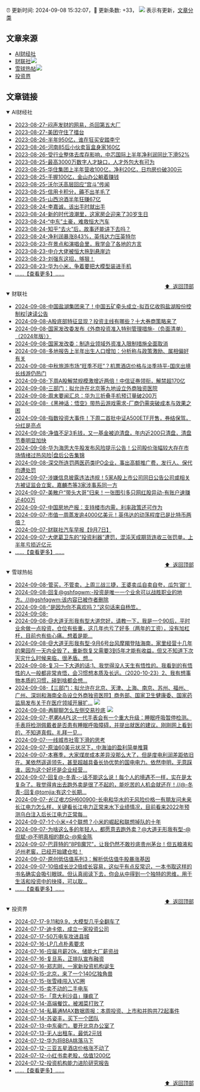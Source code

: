 ##

:alarm_clock: 更新时间: 2024-09-08 15:32:07，:rocket: 更新条数: +33， ![](/assets/dot.png) 表示有更新，[文章分类](/TAGS.md)

## 文章来源

- [AI财经社](#ai财经社)  
- [财联社](#财联社)![](/assets/dot.png)   
- [雪球热帖](#雪球热帖)![](/assets/dot.png)   
- [投资界](#投资界)  

## 文章链接

<details open>
<summary id="ai财经社">
 AI财经社
</summary>


- [2023-08-27-闷声发财的网易，杀回第五大厂](https://www.aicaijing.com.cn/article/18610)  
- [2023-08-27-美团守住了擂台](https://www.aicaijing.com.cn/article/18611)  
- [2023-08-26-半年950亿，谁在狂买安踏李宁](https://www.aicaijing.com.cn/article/18607)  
- [2023-08-26-河南85后小伙卖盲盒身家160亿](https://www.aicaijing.com.cn/article/18608)  
- [2023-08-26-受行业整体去库存影响，中芯国际上半年净利润同比下滑52%](https://www.aicaijing.com.cn/article/18609)  
- [2023-08-25-最高3000万数字人才缺口，人才外包大有可为](https://www.aicaijing.com.cn/article/18601)  
- [2023-08-25-华住集团上半年营收100亿，净利20亿，日均房价破300元](https://www.aicaijing.com.cn/article/18602)  
- [2023-08-25-手握100亿，金山办公躺着赚钱](https://www.aicaijing.com.cn/article/18603)  
- [2023-08-25-沃尔沃高层回应“宫斗”传闻](https://www.aicaijing.com.cn/article/18604)  
- [2023-08-25-信用卡积分，薅不出羊毛了](https://www.aicaijing.com.cn/article/18605)  
- [2023-08-25-山西汾酒半年狂赚67亿](https://www.aicaijing.com.cn/article/18606)  
- [2023-08-24-李嘉诚，该出手时就出手](https://www.aicaijing.com.cn/article/18596)  
- [2023-08-24-新的时代浪潮里，这家房企迎来了30岁生日](https://www.aicaijing.com.cn/article/18597)  
- [2023-08-24-“中东”土豪，难救恒大汽车](https://www.aicaijing.com.cn/article/18598)  
- [2023-08-24-知乎“去火”后，故事还能讲下去吗？](https://www.aicaijing.com.cn/article/18599)  
- [2023-08-24-净利润暴涨843%，英伟达力压英特尔](https://www.aicaijing.com.cn/article/18600)  
- [2023-08-23-在景点和演唱会里，我学会了各地的方言](https://www.aicaijing.com.cn/article/18591)  
- [2023-08-23-中介大佬被恒大拖到悬崖边](https://www.aicaijing.com.cn/article/18592)  
- [2023-08-23-刘强东这招，够狠！](https://www.aicaijing.com.cn/article/18593)  
- [2023-08-23-华为小米，争着要把大模型装进手机](https://www.aicaijing.com.cn/article/18594)  
- [......【查看更多】......](/details/AI财经社.md)

<div align="right"><a href="#文章来源">⬆ &nbsp;返回顶部</a></div>
</details>

<details open>
<summary id="财联社">
 财联社
</summary>


- [2024-09-08-中国盐湖集团来了！中国五矿牵头成立-拟百亿收购盐湖股份控制权|速读公告](https://www.cls.cn/detail/1792481)  
- [2024-09-08-A股底部特征显现？投资主线有哪些？十大券商策略来了](https://www.cls.cn/detail/1792435)  
- [2024-09-08-国家发改委发布《外商投资准入特别管理措施-（负面清单）（2024年版）》](https://www.cls.cn/detail/1792307)  
- [2024-09-08-国家发改委：制造业领域外资准入限制措施全面取消](https://www.cls.cn/detail/1792313)  
- [2024-09-08-多地报告上半年出生人口增加：分析称与政策激励、属相偏好有关](https://www.cls.cn/detail/1792275)  
- [2024-09-08-中秋旅游市场“旺季不旺”？机票酒店价格与淡季持平-国庆出境长线游仍热门](https://www.cls.cn/detail/1792288)  
- [2024-09-08-下周A股解禁规模激增近两倍！中信证券领衔，解禁超170亿](https://www.cls.cn/detail/1792283)  
- [2024-09-08-三部门：拟允许在北京等九地设立外商独资医院](https://www.cls.cn/detail/1792302)  
- [2024-09-08-周末要闻汇总：华为三折叠手机预订量破200万](https://www.cls.cn/detail/1792336)  
- [2024-09-08-《黑神话：悟空》带热云游戏需求-厂商仍需突破成本与效果之困](https://www.cls.cn/detail/1792363)  
- [2024-09-08-指数投资大事件！下周二首批中证A500ETF开售，券结保驾，分红是亮点](https://www.cls.cn/detail/1792391)  
- [2024-09-08-净值不足3毛钱，又一基金被迫清盘，年内近200只清盘，清盘节奏明显加快](https://www.cls.cn/detail/1792415)  
- [2024-09-08-华为海思大牛股发布风险提示公告！公司股价涨幅较大存在市场情绪过热风险|盘后公告集锦](https://www.cls.cn/detail/1792426)  
- [2024-09-08-深交所连罚两医药类IPO企业，事出高额推广费，发行人、保代均遭处罚](https://www.cls.cn/detail/1792434)  
- [2024-09-07-涉嫌信息披露违法违规！5家A股上市公司同日公告公司或相关方被证监会立案，嘉麟杰等3家涉事系同一方](https://www.cls.cn/detail/1792038)  
- [2024-09-07-美散户“带头大哥”归来！一张图引多只网红股异动-有账户速赚近400万](https://www.cls.cn/detail/1792034)  
- [2024-09-07-中国房地产报：支持楼市内需，利率政策还可作为](https://www.cls.cn/detail/1792014)  
- [2024-09-07-市值一周蒸发逾4000亿美元！英伟达的动荡程度已是比特币两倍？](https://www.cls.cn/detail/1792010)  
- [2024-09-07-财联社汽车早报【9月7日】](https://www.cls.cn/detail/1792013)  
- [2024-09-07-大佬葛卫东的“投资利器”遭罚，混沌天成期货连收三张罚单，上半年亏损近亿元](https://www.cls.cn/detail/1792039)  
- [......【查看更多】......](/details/财联社.md)

<div align="right"><a href="#文章来源">⬆ &nbsp;返回顶部</a></div>
</details>

<details open>
<summary id="雪球热帖">
 雪球热帖
</summary>


- [2024-09-08-管买，不管卖，上周三战三捷，王婆卖瓜自卖自夸，瓜包‘甜’！](https://xueqiu.com/9461941707/303936526)  
- [2024-09-08-回复@gshfqgwm:-投资是唯一一个业余可以战胜职业的地方。//@gshfqgwm:该内容已被作者删除](https://xueqiu.com/1247347556/303928373)  
- [2024-09-08-“是因为你不喜欢吗？”这句话来自杨笠。](https://xueqiu.com/1247347556/303932856)  
- [2024-09-08-](https://xueqiu.com/8411958407/303930559)  
- [2024-09-08-@大道无形我有型大道您好，请教一下，我是一个90后，平时业余做一点投资，仓位有些重，这几年也亏了好多（两年的工资），没有加杠杆，目前也有些心痛。想着是能...](https://xueqiu.com/3802694859/303925972)  
- [2024-09-08-@大道无形我有型-9月6号台风摩羯登陆海南，家里经营十几年的果园在一天内全毁了，重新恢复又需要3到5年才能有收益，但又不知道下次天灾什么时候来临，很矛盾。想...](https://xueqiu.com/3685691142/303926086)  
- [2024-09-08-复习一下大道的话:1、我觉得没人天生有悟性的。我看到的有悟性的人一般都非常肯悟，会习惯想本质及长远。（2020-10-23）2、我有想事物本质的习惯，碰到啥都会想...](https://xueqiu.com/7667646479/303942978)  
- [2024-09-08-【三部门：拟允许在北京、天津、上海、南京、苏州、福州、广州、深圳和海南全岛设立外商独资医院】商务部、国家卫生健康委、国家药监局发布关于在医疗领域开展扩...](https://xueqiu.com/5124430882/303930611) ![](/assets/new.png)  
- [2024-09-08-再聊聊怎么左侧交易抄底](https://xueqiu.com/9222280625/303938601) ![](/assets/new.png)  
- [2024-09-07-$苹果AAPL$这一代手表会有一个重大升级：睡眠呼吸暂停检测。手表将检测佩戴者是否患有睡眠呼吸障碍，并提出就医的建议。刚刚网上看到的，不知道真假。礼拜一见...](https://xueqiu.com/1247347556/303920254)  
- [2024-09-07-一线城市社零下滑的思考](https://xueqiu.com/5819606767/303895227)  
- [2024-09-07-原油60美元状况下，中海油的盈利简单推算](https://xueqiu.com/8601813520/303906569)  
- [2024-09-07-本赛季，大家煤炭成本差异没那么大了，但是度电利润差距依旧在。某依然遥遥领先，甚至超越具备长协优势的国电电力。依然申明，无意踩谁，因为这个好坏是企业经营...](https://xueqiu.com/4111857140/303905752)  
- [2024-09-07-回复@-冬青-:-话不能这么说！每个人的境遇不一样，实在是太复杂了。我觉得肯出去跑外卖是很了不起的，能吃苦的人机会就还在！//@-冬青-:回复@tomjia:有这个长期...](https://xueqiu.com/1247347556/303888863)  
- [2024-09-07-$长江电力SH600900$-长电和华水的无风险价格一有朋友问未来长江电力怎么样，关键看长江电力正常来水下业绩情况，目前看来2022年预测乌白注入后长江电力正常每...](https://xueqiu.com/7327012631/303879960)  
- [2024-09-07-1个小米=4个联想？小米的崛起和联想掉队的十年](https://xueqiu.com/9333565636/303886170)  
- [2024-09-07-为啥这么多的年轻人，都愿意去跑外卖？@大道无形我有型-@但斌-@不明真相的群众-@紫金陈](https://xueqiu.com/3205938785/303883256)  
- [2024-09-07-巴菲特的“8PB魔咒”，让我仍然不敢抄底贵州茅台！但五粮液和泸州老窖，已经开始建仓啦！](https://xueqiu.com/9363345092/303912015)  
- [2024-09-07-原创低估值系列3：解析低估值牛股暴涨基因](https://xueqiu.com/1375598711/303896355)  
- [2024-09-07-10倍成长比2倍成长容易，这似乎有点反常识，一本书取这样的书名确实会吸引眼球。但认真阅读下去，你会从中得到一个独特的思维，用于生活和投资中的抉择，可以取...](https://xueqiu.com/6691655012/303912678)  
- [......【查看更多】......](/details/雪球热帖.md)

<div align="right"><a href="#文章来源">⬆ &nbsp;返回顶部</a></div>
</details>

<details open>
<summary id="投资界">
 投资界
</summary>


- [2024-07-17-9.11和9.9，大模型几乎全翻车了](https://posts.careerengine.us/p/6697778c44726b29bffa3a09)  
- [2024-07-17-迪卡侬，成立一家投资公司](https://posts.careerengine.us/p/6697778c44726b29bffa3a01)  
- [2024-07-17-50万电车攻进县城](https://posts.careerengine.us/p/6697779c831e1d29eea44253)  
- [2024-07-16-LP几点朴素要求](https://posts.careerengine.us/p/669636a8720ed522248054dc)  
- [2024-07-16-应届月薪20k，储能大厂薪资战](https://posts.careerengine.us/p/669636a8720ed522248054d4)  
- [2024-07-16-复旦系，正排队宣布融资](https://posts.careerengine.us/p/66963699cb38e136a496986c)  
- [2024-07-16-郑志刚，一家新投资机构诞生](https://posts.careerengine.us/p/66963699cb38e136a4969874)  
- [2024-07-15-北京，来了一个140亿独角兽](https://posts.careerengine.us/p/6694db59a0c3ac562b61f9af)  
- [2024-07-15-张雪峰闯入VC圈](https://posts.careerengine.us/p/6694db59a0c3ac562b61f9b7)  
- [2024-07-15-卖不动的二手电车](https://posts.careerengine.us/p/6694db6836b2f1565d9b541a)  
- [2024-07-15-「意大利沙县」赚疯了](https://posts.careerengine.us/p/6694db6836b2f1565d9b5422)  
- [2024-07-14-高端餐饮，被湘菜打败了](https://posts.careerengine.us/p/6693862333c6e710d0bf9dc4)  
- [2024-07-14-私募通MAX数据周报：本周投资、上市和并购共72起事件](https://posts.careerengine.us/p/6693862333c6e710d0bf9dcc)  
- [2024-07-14-苏姿丰，买下一个团队](https://posts.careerengine.us/p/6693861481427510b2b9c123)  
- [2024-07-13-中东豪门，要开北京办公室了](https://posts.careerengine.us/p/66922794a876f80d113b51fe)  
- [2024-07-13-无人出租车，最低2元钱](https://posts.careerengine.us/p/669227b82202ae0dfac5d713)  
- [2024-07-12-华为将BBA挑落马下](https://posts.careerengine.us/p/6690a6c68082df14ead7eaac)  
- [2024-07-12-三亚五星酒店价格涨不动了](https://posts.careerengine.us/p/6690a6c68082df14ead7eaa4)  
- [2024-07-12-小红书卖老股，估值1200亿](https://posts.careerengine.us/p/6690a6b756b00014bcc00e8f)  
- [2024-07-12-投资机构能力进阶研究报告](https://posts.careerengine.us/p/6690a6b756b00014bcc00e87)  
- [......【查看更多】......](/details/投资界.md)

<div align="right"><a href="#文章来源">⬆ &nbsp;返回顶部</a></div>
</details>
